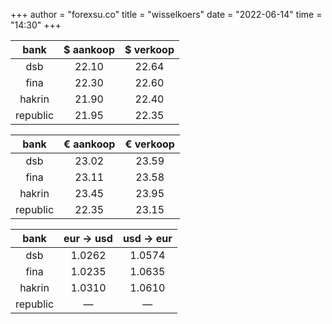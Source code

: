 +++
author = "forexsu.co"
title = "wisselkoers"
date = "2022-06-14"
time = "14:30"
+++

bank|$ aankoop|$ verkoop
:-----:|:-----:|:-----:
dsb  |22.10|22.64
fina  |22.30|22.60
hakrin  |21.90|22.40
republic  |21.95|22.35

bank|€ aankoop|€ verkoop
:-----:|:-----:|:-----:
dsb  |23.02|23.59
fina  |23.11|23.58
hakrin  |23.45|23.95
republic  |22.35|23.15

bank|eur → usd|usd → eur
:-----:|:-----:|:-----:
dsb  |1.0262|1.0574
fina  |1.0235|1.0635
hakrin  |1.0310|1.0610
republic  |—|—
